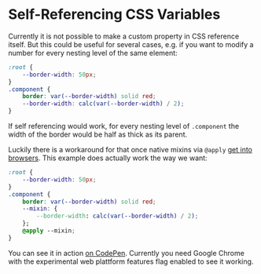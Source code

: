 # Self-Referencing CSS Variables

Currently it is not possible to make a custom property in CSS reference itself. But this could be useful for several cases, e.g. if you want to modify a number for every nesting level of the same element:

```css
:root {
	--border-width: 50px;
}
.component {
	border: var(--border-width) solid red;
	--border-width: calc(var(--border-width) / 2);
}
```


If self referencing would work, for every nesting level of `.component` the width of the border would be half as thick as its parent.

Luckily there is a workaround for that once native mixins via `@apply` [get into browsers](http://caniuse.com/#feat=css-apply-rule). This example does actually work the way we want:

```css
:root {
	--border-width: 50px;
}
.component {
	border: var(--border-width) solid red;
	--mixin: {
		--border-width: calc(var(--border-width) / 2);
	};
	@apply --mixin;
}
```

You can see it in action [on CodePen](http://codepen.io/anon/pen/EWyZyM). Currently you need Google Chrome with the experimental web plattform features flag enabled to see it working.
